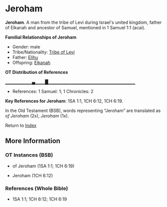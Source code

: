 # Jeroham
**Jeroham**. 
A man from the tribe of Levi during Israel's united kingdom, father of Elkanah and ancestor of Samuel, mentioned in 1 Samuel 1:1 (acai). 




**Familial Relationships of Jeroham**


* Gender: male
* Tribe/Nationality: [Tribe of Levi](../../../groups/md/acai/Levi.md)
* Father: [Elihu](Elihu.md)
* Offspring: [Elkanah](Elkanah.2.md)


**OT Distribution of References**

▁▁▁▁▁▁▁▁▄▁▁▁█▁▁▁▁▁▁▁▁▁▁▁▁▁▁▁▁▁▁▁▁▁▁▁▁▁▁
* References: 1 Samuel: 1; 1 Chronicles: 2



**Key References for Jeroham**: 
1SA 1:1, 1CH 6:12, 1CH 6:19. 


In the Old Testament (BSB), words representing “Jeroham” are translated as 
*of Jeroham* (2x), *Jeroham* (1x). 




Return to [Index](00-Index.md)

## More Information

### OT Instances (BSB)

* of Jeroham (1SA 1:1; 1CH 6:19)

* Jeroham (1CH 6:12)



### References (Whole Bible)

* 1SA 1:1; 1CH 6:12; 1CH 6:19



